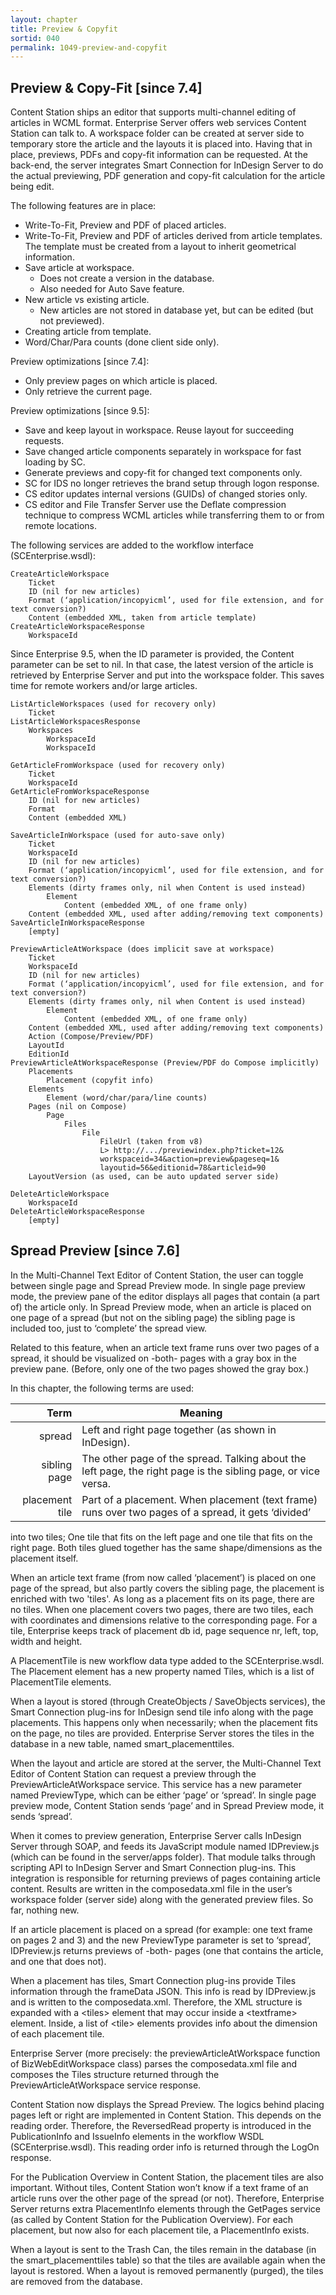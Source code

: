```yaml
---
layout: chapter
title: Preview & Copyfit
sortid: 040
permalink: 1049-preview-and-copyfit
---
```


## Preview & Copy-Fit \[since 7.4\]

Content Station ships an editor that supports multi-channel editing of articles in WCML format. Enterprise Server offers 
web services Content Station can talk to. A workspace folder can be created at server side to temporary store the article 
and the layouts it is placed into. Having that in place, previews, PDFs and copy-fit information can be requested. At the 
back-end, the server integrates Smart Connection for InDesign Server to do the actual previewing, PDF generation and 
copy-fit calculation for the article being edit.

The following features are in place:
* Write-To-Fit, Preview and PDF of placed articles.
* Write-To-Fit, Preview and PDF of articles derived from article templates. The template must be created from a layout 
to inherit geometrical information.
* Save article at workspace.
  * Does not create a version in the database.
  * Also needed for Auto Save feature.
* New article vs existing article.
  * New articles are not stored in database yet, but can be edited (but not previewed).
* Creating article from template.
* Word/Char/Para counts (done client side only).

Preview optimizations \[since 7.4\]:
* Only preview pages on which article is placed.
* Only retrieve the current page.

Preview optimizations \[since 9.5\]:
* Save and keep layout in workspace. Reuse layout for succeeding requests.
* Save changed article components separately in workspace for fast loading by SC.
* Generate previews and copy-fit for changed text components only.
* SC for IDS no longer retrieves the brand setup through logon response.
* CS editor updates internal versions (GUIDs) of changed stories only.
* CS editor and File Transfer Server use the Deflate compression technique to compress WCML articles while transferring 
them to or from remote locations.

The following services are added to the workflow interface (SCEnterprise.wsdl):

```
CreateArticleWorkspace
	Ticket
	ID (nil for new articles)
	Format (‘application/incopyicml’, used for file extension, and for text conversion?)
	Content (embedded XML, taken from article template)
CreateArticleWorkspaceResponse
	WorkspaceId
```

Since Enterprise 9.5, when the ID parameter is provided, the Content parameter can be set to nil. In that case, the 
latest version of the article is retrieved by Enterprise Server and put into the workspace folder. This saves time for 
remote workers and/or large articles.

``` 
ListArticleWorkspaces (used for recovery only)
	Ticket
ListArticleWorkspacesResponse
	Workspaces
		WorkspaceId
		WorkspaceId
```

``` 
GetArticleFromWorkspace (used for recovery only)
	Ticket
	WorkspaceId
GetArticleFromWorkspaceResponse
	ID (nil for new articles)
	Format
	Content (embedded XML)
```

``` 
SaveArticleInWorkspace (used for auto-save only)
	Ticket
	WorkspaceId
	ID (nil for new articles)
	Format (‘application/incopyicml’, used for file extension, and for text conversion?)
	Elements (dirty frames only, nil when Content is used instead)
		Element
			Content (embedded XML, of one frame only)
	Content (embedded XML, used after adding/removing text components)
SaveArticleInWorkspaceResponse
	[empty]
```

``` 
PreviewArticleAtWorkspace (does implicit save at workspace)
	Ticket
	WorkspaceId
	ID (nil for new articles)
	Format (‘application/incopyicml’, used for file extension, and for text conversion?)
	Elements (dirty frames only, nil when Content is used instead)
		Element
			Content (embedded XML, of one frame only)
	Content (embedded XML, used after adding/removing text components)
	Action (Compose/Preview/PDF)
	LayoutId
	EditionId
PreviewArticleAtWorkspaceResponse (Preview/PDF do Compose implicitly)
	Placements
		Placement (copyfit info)
	Elements
		Element (word/char/para/line counts)
	Pages (nil on Compose)
		Page
			Files
				File
					FileUrl (taken from v8)
					L> http://.../previewindex.php?ticket=12&
					workspaceid=34&action=preview&pageseq=1&
					layoutid=56&editionid=78&articleid=90
	LayoutVersion (as used, can be auto updated server side)
```

``` 
DeleteArticleWorkspace
	WorkspaceId
DeleteArticleWorkspaceResponse
	[empty]
```

## Spread Preview \[since 7.6\]

In the Multi-Channel Text Editor of Content Station, the user can toggle between single page and Spread Preview mode. 
In single page preview mode, the preview pane of the editor displays all pages that contain (a part of) the article only. 
In Spread Preview mode, when an article is placed on one page of a spread (but not on the sibling page) the sibling page 
is included too, just to ‘complete’ the spread view.

Related to this feature, when an article text frame runs over two pages of a spread, it should be visualized on -both- 
pages with a gray box in the preview pane. (Before, only one of the two pages showed the gray box.)

In this chapter, the following terms are used:

Term            | Meaning
---------------:|----------------
spread          | Left and right page together (as shown in InDesign).
sibling page    | The other page of the spread. Talking about the left page, the right page is the sibling page, or vice versa.
placement tile  | Part of a placement. When placement (text frame) runs over two pages of a spread, it gets ‘divided’ 
into two tiles; One tile that fits on the left page and one tile that fits on the right page. Both tiles glued together 
has the same shape/dimensions as the placement itself.

When an article text frame (from now called ‘placement’) is placed on one page of the spread, but also partly covers 
the sibling page, the placement is enriched with two 'tiles'. As long as a placement fits on its page, there are no tiles. 
When one placement covers two pages, there are two tiles, each with coordinates and dimensions relative to the corresponding 
page. For a tile, Enterprise keeps track of placement db id, page sequence nr, left, top, width and height.

A PlacementTile is new workflow data type added to the SCEnterprise.wsdl. The Placement element has a new property named 
Tiles, which is a list of PlacementTile elements.

When a layout is stored (through CreateObjects / SaveObjects services), the Smart Connection plug-ins for InDesign send 
tile info along with the page placements. This happens only when necessarily; when the placement fits on the page, no 
tiles are provided. Enterprise Server stores the tiles in the database in a new table, named smart\_placementtiles.

When the layout and article are stored at the server, the Multi-Channel Text Editor of Content Station can request a 
preview through the PreviewArticleAtWorkspace service. This service has a new parameter named PreviewType, which can be 
either ‘page’ or ‘spread’. In single page preview mode, Content Station sends ‘page’ and in Spread Preview mode, it 
sends ‘spread’.

When it comes to preview generation, Enterprise Server calls InDesign Server through SOAP, and feeds its JavaScript 
module named IDPreview.js (which can be found in the server/apps folder). That module talks through scripting API to 
InDesign Server and Smart Connection plug-ins. This integration is responsible for returning previews of pages containing 
article content. Results are written in the composedata.xml file in the user’s workspace folder (server side) along with 
the generated preview files. So far, nothing new.

If an article placement is placed on a spread (for example: one text frame on pages 2 and 3) and the new PreviewType 
parameter is set to ‘spread’, IDPreview.js returns previews of -both- pages (one that contains the article, and one that 
does not).

When a placement has tiles, Smart Connection plug-ins provide Tiles information through the frameData JSON. This info is 
read by IDPreview.js and is written to the composedata.xml. Therefore, the XML structure is expanded with a &lt;tiles&gt; 
element that may occur inside a &lt;textframe&gt; element. Inside, a list of &lt;tile&gt; elements provides info about 
the dimension of each placement tile.

Enterprise Server (more precisely: the previewArticleAtWorkspace function of BizWebEditWorkspace class) parses the 
composedata.xml file and composes the Tiles structure returned through the PreviewArticleAtWorkspace service response.

Content Station now displays the Spread Preview. The logics behind placing pages left or right are implemented in 
Content Station. This depends on the reading order. Therefore, the ReversedRead property is introduced in the 
PublicationInfo and IssueInfo elements in the workflow WSDL (SCEnterprise.wsdl). This reading order info is returned 
through the LogOn response.

For the Publication Overview in Content Station, the placement tiles are also important. Without tiles, Content Station 
won’t know if a text frame of an article runs over the other page of the spread (or not). Therefore, Enterprise Server 
returns extra PlacementInfo elements through the GetPages service (as called by Content Station for the Publication Overview). 
For each placement, but now also for each placement tile, a PlacementInfo exists.

When a layout is sent to the Trash Can, the tiles remain in the database (in the smart\_placementtiles table) so that the 
tiles are available again when the layout is restored. When a layout is removed permanently (purged), the tiles are 
removed from the database.
